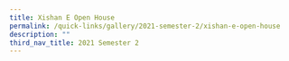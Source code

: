 ```yaml
---
title: Xishan E Open House
permalink: /quick-links/gallery/2021-semester-2/xishan-e-open-house
description: ""
third_nav_title: 2021 Semester 2
---
```

